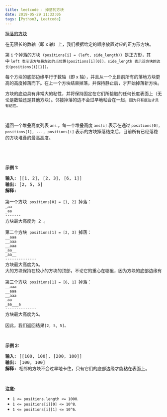 ```yaml
---
title: leetcode : 掉落的方块
date: 2019-05-29 11:33:05
tags: [Python3, Leetcode]
---
```


[掉落的方块](https://leetcode-cn.com/problems/falling-squares/)

<p>在无限长的数轴（即 x 轴）上，我们根据给定的顺序放置对应的正方形方块。</p>

<!-- more -->

<p>第 <code>i</code> 个掉落的方块（<code>positions[i] = (left, side_length)</code>）是正方形，其中&nbsp;<code>left 表示该方块最左边的点位置(positions[i][0])，side_length 表示该方块的边长(positions[i][1])。</code></p>

<p>每个方块的底部边缘平行于数轴（即 x 轴），并且从一个比目前所有的落地方块更高的高度掉落而下。在上一个方块结束掉落，并保持静止后，才开始掉落新方块。</p>

<p>方块的底边具有非常大的粘性，并将保持固定在它们所接触的任何长度表面上（无论是数轴还是其他方块）。邻接掉落的边不会过早地粘合在一起，<code>因为只有底边才具有粘性。</code></p>

<p>&nbsp;</p>

<p>返回一个堆叠高度列表&nbsp;<code>ans</code> 。每一个堆叠高度&nbsp;<code>ans[i]</code>&nbsp;表示在通过&nbsp;<code>positions[0], positions[1], ..., positions[i]</code>&nbsp;表示的方块掉落结束后，目前所有已经落稳的方块堆叠的最高高度。</p>

<p>&nbsp;</p>

<p>&nbsp;</p>

<p><strong>示例 1:</strong></p>

<pre><strong>输入:</strong> [[1, 2], [2, 3], [6, 1]]
<strong>输出:</strong> [2, 5, 5]
<strong>解释:

</strong>第一个方块 <code>positions[0] = [1, 2] </code>掉落：
<code>_aa
_aa
-------
</code>方块最大高度为 2 。

第二个方块 <code>positions[1] = [2, 3] </code>掉落：
<code>__aaa
__aaa
__aaa
_aa__
_aa__
--------------
</code>方块最大高度为5。
大的方块保持在较小的方块的顶部，不论它的重心在哪里，因为方块的底部边缘有非常大的粘性。

第三个方块 <code>positions[1] = [6, 1] </code>掉落：
<code>__aaa
__aaa
__aaa
_aa
_aa___a
-------------- 
</code>方块最大高度为5。

因此，我们返回结果<code>[2, 5, 5]。</code>
</pre>

<p>&nbsp;</p>

<p><strong>示例 2:</strong></p>

<pre><strong>输入:</strong> [[100, 100], [200, 100]]
<strong>输出:</strong> [100, 100]
<strong>解释:</strong> 相邻的方块不会过早地卡住，只有它们的底部边缘才能粘在表面上。
</pre>

<p>&nbsp;</p>

<p><strong>注意:</strong></p>

<ul>
	<li><code>1 &lt;= positions.length &lt;= 1000</code>.</li>
	<li><code>1 &lt;= positions[i][0] &lt;= 10^8</code>.</li>
	<li><code>1 &lt;= positions[i][1] &lt;= 10^6</code>.</li>
</ul>

<p>&nbsp;</p>
